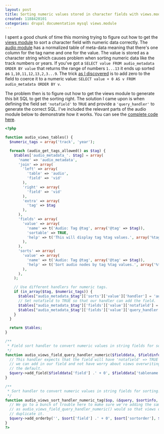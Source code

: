 ```yaml
---
layout: post
title: Sorting numeric values stored in character fields with views.module
created: 1188420101
categories: drupal documentation mysql views.module
---
```

I spent a good chunk of time this morning trying to figure out how to get the
[views module](http://drupal.org/project/views) to sort a character field with
numeric data correctly. The [audio module](http://drupal.org/project/audio) has
a normalized table of meta-data meaning that there's one column for the tag
name and one for the value. The value is stored as a character string which
causes problem when sorting numeric data like the track numbers or years. If
you've got a `SELECT value FROM audio_metadata ORDER BY value` that returns the
range of numbers `1...13` it ends up sorted as `1,10,11,12,13,2,3...9`. The
trick [as I discovered](http://blog.feedmarker.com/2006/02/01/how-to-do-natural-alpha-numeric-sort-in-mysql/)
is to add zero to the field to coerce it to a numeric value:
`SELECT value + 0 AS v FROM audio_metadata ORDER BY v`.

The problem then is to figure out how to get the views module to generate this
bit SQL to get the sorting right. The solution I came upon is when defining the
field set `'notafield'` to `TRUE` and provide a `'query_handler'` to generate
the correct SQL. I've included the relevant parts of the audio module below to
demonstrate how it works. You can see the [complete code here](http://cvs.drupal.org/viewvc.py/drupal/contributions/modules/audio/views_audio.inc?revision=1.11&view=markup).


``` php
<?php

function audio_views_tables() {
  $numeric_tags = array('track', 'year');

  foreach (audio_get_tags_allowed() as $tag) {
    $tables['audio_metadata_'. $tag] = array(
      'name' => 'audio_metadata',
      'join' => array(
        'left' => array(
          'table' => 'audio',
          'field' => 'vid'
        ),
        'right' => array(
          'field' => 'vid'
        ),
        'extra' => array(
          'tag' => $tag
        ),
      ),
      'fields' => array(
        'value' => array(
          'name' => t('Audio: Tag @tag', array('@tag' => $tag)),
          'sortable' => TRUE,
          'help' => t('This will display tag %tag values.', array('%tag' => $tag)),
        ),
      ),
      'sorts' => array(
        'value' => array(
          'name' => t('Audio: Tag @tag', array('@tag' => $tag)),
          'help' => t('Sort audio nodes by tag %tag values.', array('%tag' => $tag)),
        ),
      ),
    );

    // Use different handlers for numeric tags.
    if (in_array($tag, $numeric_tags)) {
      $tables["audio_metadata_$tag"]['sorts']['value']['handler'] = 'audio_views_sort_handler_numeric_tag';
      // Set notafield to TRUE so that our handler can add the field.
      $tables["audio_metadata_$tag"]['fields']['value']['notafield'] = TRUE;
      $tables["audio_metadata_$tag"]['fields']['value']['query_handler'] = 'audio_views_field_query_handler_numeric';
    }
  }

  return $tables;
}

/**
 * Field sort handler to convert numeric values in string fields for sorting.
 */
function audio_views_field_query_handler_numeric($fielddata, $fieldinfo, &$query) {
  // This handler expects that the field will have 'notafield' => TRUE so that
  // we can add in our field and not have worry about views overwriting it with
  // the default.
  $query->add_field($fielddata['field'] .' + 0', $fielddata['tablename'], $fielddata['queryname']);
}

/**
 * Sort handler to convert numeric values in string fields for sorting.
 */
function audio_views_sort_handler_numeric_tag($op, &$query, $sortinfo, $sort) {
  // We go to a bunch of trouble here to make sure we're adding the same field
  // as audio_views_field_query_handler_numeric() would so that views doesn't
  // duplicate it.
  $query->add_orderby('', $sort['field'] .' + 0', $sort['sortorder'], $sortinfo['table'] .'_'. $sortinfo['field']);
}
?>
```
